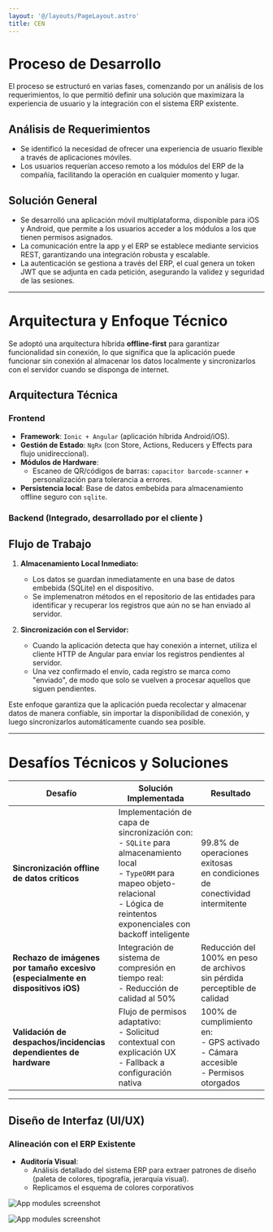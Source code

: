 ```yaml
---
layout: '@/layouts/PageLayout.astro'
title: CEN
---
```



# Proceso de Desarrollo

El proceso se estructuró en varias fases, comenzando por un análisis de los requerimientos, lo que permitió definir una solución que maximizara la experiencia de usuario y la integración con el sistema ERP existente.

## Análisis de Requerimientos

- Se identificó la necesidad de ofrecer una experiencia de usuario flexible a través de aplicaciones móviles.
- Los usuarios requerían acceso remoto a los módulos del ERP de la compañía, facilitando la operación en cualquier momento y lugar.

## Solución General

- Se desarrolló una aplicación móvil multiplataforma, disponible para iOS y Android, que permite a los usuarios acceder a los módulos a los que tienen permisos asignados.
- La comunicación entre la app y el ERP se establece mediante servicios REST, garantizando una integración robusta y escalable.
- La autenticación se gestiona a través del ERP, el cual genera un token JWT que se adjunta en cada petición, asegurando la validez y seguridad de las sesiones.

---

# Arquitectura y Enfoque Técnico

Se adoptó una arquitectura híbrida **offline-first** para garantizar funcionalidad sin conexión, lo que significa que la aplicación puede funcionar sin conexión al almacenar los datos localmente y sincronizarlos con el servidor cuando se disponga de internet.

## **Arquitectura Técnica**
### **Frontend**
- **Framework**: `Ionic + Angular` (aplicación híbrida Android/iOS).
- **Gestión de Estado**: `NgRx` (con Store, Actions, Reducers y Effects para flujo unidireccional).
- **Módulos de Hardware**:
    - Escaneo de QR/códigos de barras: `capacitor barcode-scanner` + personalización para tolerancia a errores.
- **Persistencia local**: Base de datos embebida para almacenamiento offline seguro con `sqlite`.

### Backend (Integrado, desarrollado por el cliente )

## Flujo de Trabajo

1. **Almacenamiento Local Inmediato:**
    - Los datos se guardan inmediatamente en una base de datos embebida (SQLite) en el dispositivo.
    - Se implemenatron métodos en el repositorio de las entidades para identificar y recuperar los registros que aún no se han enviado al servidor.

2. **Sincronización con el Servidor:**
    - Cuando la aplicación detecta que hay conexión a internet, utiliza el cliente HTTP de Angular para enviar los registros pendientes al servidor.
    - Una vez confirmado el envío, cada registro se marca como "enviado", de modo que solo se vuelven a procesar aquellos que siguen pendientes.

Este enfoque garantiza que la aplicación pueda recolectar y almacenar datos de manera confiable, sin importar la disponibilidad de conexión, y luego sincronizarlos automáticamente cuando sea posible.

---

# Desafíos Técnicos y Soluciones

| **Desafío**                                                                 | **Solución Implementada**                                                                                                                                                                         | **Resultado**                                                                            |
|-----------------------------------------------------------------------------|---------------------------------------------------------------------------------------------------------------------------------------------------------------------------------------------------|------------------------------------------------------------------------------------------|
| **Sincronización offline de datos críticos**                                | Implementación de capa de sincronización con:<br>- `SQLite` para almacenamiento local<br>- `TypeORM` para mapeo objeto-relacional<br>- Lógica de reintentos exponenciales con backoff inteligente | 99.8% de operaciones exitosas<br>en condiciones de conectividad intermitente             |
| **Rechazo de imágenes por tamaño excesivo<br>(especialmente en dispositivos iOS)** | Integración de sistema de compresión en tiempo real:<br>- Reducción de calidad al 50%                                                                                                             | Reducción del 100% en peso de archivos<br>sin pérdida perceptible de calidad             |
| **Validación de despachos/incidencias<br>dependientes de hardware**         | Flujo de permisos adaptativo:<br>- Solicitud contextual con explicación UX<br>- Fallback a configuración nativa                                                                                   | 100% de cumplimiento en:<br>- GPS activado<br>- Cámara accesible<br>- Permisos otorgados |
---

##  Diseño de Interfaz (UI/UX)
### **Alineación con el ERP Existente**
- **Auditoría Visual**:
    - Análisis detallado del sistema ERP para extraer patrones de diseño (paleta de colores, tipografía, jerarquía visual).
    - Replicamos el esquema de colores corporativos 

<img
src="/screenshots/login.png"
alt="App modules screenshot"
style=" height: auto; margin: 0 auto;"
/>

<img
src="/screenshots/modulos.png"
alt="App modules screenshot"
style=" height: auto; margin: 0 auto;"
/>
